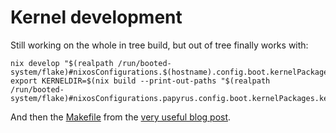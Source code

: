 # Kernel development


Still working on the whole in tree build, but out of tree finally works with:

```
nix develop "$(realpath /run/booted-system/flake)#nixosConfigurations.$(hostname).config.boot.kernelPackages.kernel"
export KERNELDIR=$(nix build --print-out-paths "$(realpath /run/booted-system/flake)#nixosConfigurations.papyrus.config.boot.kernelPackages.kernel.dev")/lib/modules/*/build
```

And then the [Makefile](https://github.com/Mic92/uptime_hack) from the [very useful blog post](https://blog.thalheim.io/2022/12/17/hacking-on-kernel-modules-in-nixos/).
